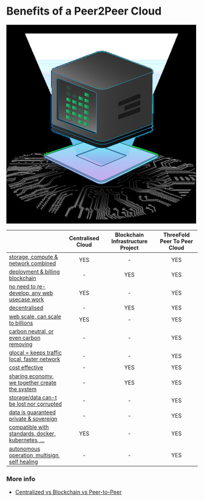 # Benefits of a Peer2Peer Cloud

![](img/cloud.jpg)


|                                                                                | Centralised Cloud | Blockchain Infrastructure Project | ThreeFold Peer To Peer Cloud |
| ------------------------------------------------------------------------------ | :---------------: | :-------------------------------: | :--------------------------: |
| [storage, compute & network combined](/cloudcompare/storage_compute_network)  |        YES        |                 -                 |             YES              |
| [deployment & billing blockchain](/cloudcompare/blockchain_deploy)             |         -         |                YES                |             YES              |
| [no need to re-develop, any web usecase work](/cloudcompare/no_redevelop)      |        YES        |                 -                 |             YES              |
| [decentralised](/cloudcompare/decentralised)                                   |         -         |                YES                |             YES              |
| [web scale, can scale to billions](/cloudcompare/webscale)                     |        YES        |                 -                 |             YES              |
| [carbon neutral, or even carbon removing](/cloudcompare/carbon_remove)         |         -         |                 -                 |             YES              |
| [glocal = keeps traffic local, faster network](/cloudcompare/glocal)           |         -         |                 -                 |             YES              |
| [cost effective](/cloudcompare/cost_effective)                                 |         -         |                YES                |             YES              |
| [sharing economy, we together create the system](/cloudcompare/sharing_eco)    |         -         |                YES                |             YES              |
| [storage/data can-t be lost nor corrupted](/cloudcompare/data_safety)          |         -         |                 -                 |             YES              |
| [data is guaranteed private & sovereign](/cloudcompare/data_privacy)           |         -         |                 -                 |             YES              |
| [compatible with standards, docker, kubernetes, ...](/cloudcompare/compatible) |        YES        |                 -                 |             YES              |
| [autonomous operation, multisign, self healing](/cloudcompare/autonomous_ops)  |         -         |                 -                 |             YES              |


### More info

- [Centralized vs Blockchain vs Peer-to-Peer](/cloudcompare/compare_p2pcloud)

